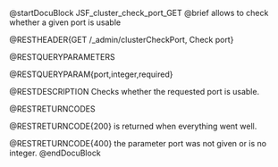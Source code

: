 
@startDocuBlock JSF_cluster_check_port_GET
@brief allows to check whether a given port is usable

@RESTHEADER{GET /_admin/clusterCheckPort, Check port}

@RESTQUERYPARAMETERS

@RESTQUERYPARAM{port,integer,required}

@RESTDESCRIPTION Checks whether the requested port is usable.

@RESTRETURNCODES

@RESTRETURNCODE{200} is returned when everything went well.

@RESTRETURNCODE{400} the parameter port was not given or is no integer.
@endDocuBlock
